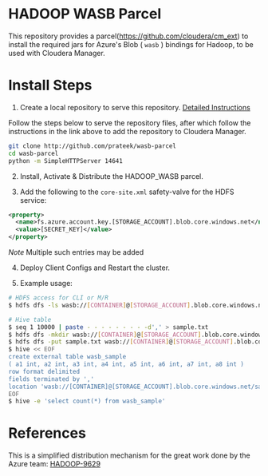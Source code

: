 HADOOP WASB Parcel
==================

This repository provides a parcel(https://github.com/cloudera/cm_ext) to install the required jars for Azure's Blob ( `wasb` ) bindings for Hadoop, to be used with Cloudera Manager.

# Install Steps
1. Create a local repository to serve this repository. [Detailed Instructions](http://www.cloudera.com/content/cloudera-content/cloudera-docs/CM5/latest/Cloudera-Manager-Installation-Guide/cm5ig_create_local_parcel_repo.html)

Follow the steps below to serve the repository files, after which follow the instructions in the link above to add the repository to Cloudera Manager.
```sh
git clone http://github.com/prateek/wasb-parcel
cd wasb-parcel
python -m SimpleHTTPServer 14641
```

2. Install, Activate & Distribute the HADOOP_WASB parcel.

3. Add the following to the `core-site.xml` safety-valve for the HDFS service:
```xml
<property>
  <name>fs.azure.account.key.[STORAGE_ACCOUNT].blob.core.windows.net</name>
  <value>[SECRET_KEY]</value>
</property>
```

*Note* Multiple such entries may be added

4. Deploy Client Configs and Restart the cluster.

5. Example usage:
```sh
# HDFS access for CLI or M/R
$ hdfs dfs -ls wasb://[CONTAINER]@[STORAGE_ACCOUNT].blob.core.windows.net/

# Hive table
$ seq 1 10000 | paste - - - - - - - - -d',' > sample.txt
$ hdfs dfs -mkdir wasb://[CONTAINER]@[STORAGE_ACCOUNT].blob.core.windows.net/hive-sample
$ hdfs dfs -put sample.txt wasb://[CONTAINER]@[STORAGE_ACCOUNT].blob.core.windows.net/hive-sample
$ hive << EOF
create external table wasb_sample
( a1 int, a2 int, a3 int, a4 int, a5 int, a6 int, a7 int, a8 int )
row format delimited
fields terminated by ','
location 'wasb://[CONTAINER]@[STORAGE_ACCOUNT].blob.core.windows.net/sample-dir';
EOF
$ hive -e 'select count(*) from wasb_sample'
```

# References
This is a simplified distribution mechanism for the great work done by the Azure team: [HADOOP-9629](https://issues.apache.org/jira/browse/HADOOP-9629)
